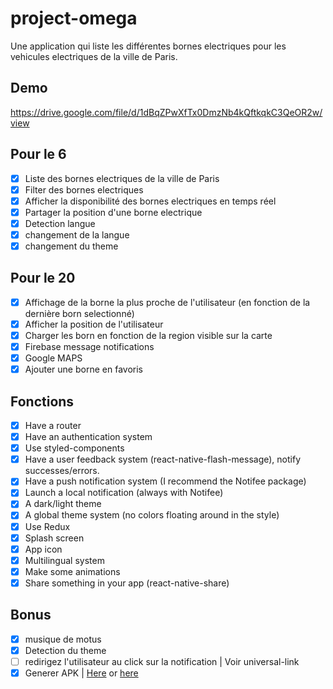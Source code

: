 # project-omega

Une application qui liste les différentes bornes electriques pour les vehicules electriques de la ville de Paris.

## Demo
https://drive.google.com/file/d/1dBqZPwXfTx0DmzNb4kQftkqkC3QeOR2w/view

## Pour le 6

- [x] Liste des bornes electriques de la ville de Paris
- [x] Filter des bornes electriques
- [x] Afficher la disponibilité des bornes electriques en temps réel
- [x] Partager la position d'une borne electrique
- [x] Detection langue
- [x] changement de la langue
- [x] changement du theme

## Pour le 20

- [x] Affichage de la borne la plus proche de l'utilisateur (en fonction de la dernière born selectionné)
- [x] Afficher la position de l'utilisateur
- [x] Charger les born en fonction de la region visible sur la carte
- [x] Firebase message notifications
- [x] Google MAPS
- [x] Ajouter une borne en favoris

## Fonctions

- [x] Have a router
- [x] Have an authentication system
- [x] Use styled-components
- [x] Have a user feedback system (react-native-flash-message), notify successes/errors.
- [x] Have a push notification system (I recommend the Notifee package)
- [x] Launch a local notification (always with Notifee)
- [x] A dark/light theme
- [x] A global theme system (no colors floating around in the style)
- [x] Use Redux
- [x] Splash screen
- [x] App icon
- [x] Multilingual system
- [x] Make some animations
- [x] Share something in your app (react-native-share)

## Bonus

- [x] musique de motus
- [x] Detection du theme
- [ ] redirigez l'utilisateur au click sur la notification | Voir universal-link
- [x] Generer APK | [Here](https://github.com/Ofsen/project-omega/blob/main/Born.apk) or [here](https://www.mediafire.com/file/1lkdu1zjtnww94t/Born.apk/file)

